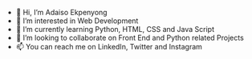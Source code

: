- 👋 Hi, I’m Adaiso Ekpenyong
- 👀 I’m interested in Web Development
- 🌱 I’m currently learning Python, HTML, CSS and Java Script
- 💞️ I’m looking to collaborate on Front End and Python related Projects
- 📫 You can reach me on LinkedIn, Twitter and Instagram

<!---
Adaisoe/Adaisoe is a ✨ special ✨ repository because its `README.md` (this file) appears on your GitHub profile.
You can click the Preview link to take a look at your changes.
--->
